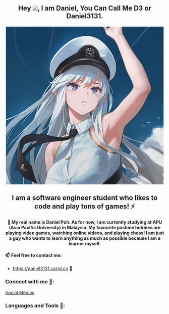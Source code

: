 ## <p align="center"> Hey <img src="https://media.giphy.com/media/hvRJCLFzcasrR4ia7z/giphy.gif" height="30px">, I am Daniel, You Can Call Me D3 or Daniel3131. </p>

<p align="center"><img src="/assets/enty2022.png" align="center" height="500px"/></p>

## <p align="center"> I am a software engineer student who likes to code and play tons of games! ⚡ </p>
#### <p align="center"> 🤔 My real name is Daniel Poh. As for now, I am currently studying at APU (Asia Pacific University) in Malaysia. My favourite pastime hobbies are playing video games, watching online videos, and playing chess! I am just a guy who wants to learn anything as much as possible because I am a learner myself. </p>


#### 📫 Feel free to contact me:
- https://daniel3131.carrd.co 💬

### Connect with me 🔗:

<p align="left">
<a href="https://linktr.ee/Daniel3131" target="blank">Social Medias</a>
</p>

### Languages and Tools 🔧:

<p align="left"> 

</p>


